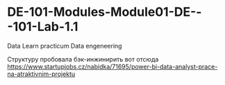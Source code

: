 # DE-101-Modules-Module01-DE---101-Lab-1.1
Data Learn practicum Data engeneering


Структуру пробовала бэк-инжинирить вот отсюда
https://www.startupjobs.cz/nabidka/71695/power-bi-data-analyst-prace-na-atraktivnim-projektu